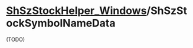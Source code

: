 # [ShSzStockHelper_Windows](https://github.com/ArvinZJC/ShSzStockHelper_Windows)/ShSzStockSymbolNameData

(TODO)
